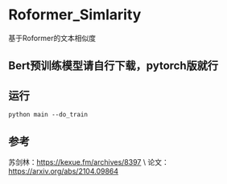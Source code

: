 # Roformer_Simlarity
基于Roformer的文本相似度

## Bert预训练模型请自行下载，pytorch版就行
## 运行
```
python main --do_train
```

## 参考
苏剑林：https://kexue.fm/archives/8397 \\
论文：https://arxiv.org/abs/2104.09864
